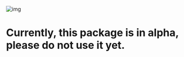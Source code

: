 ![img](https://raw.githubusercontent.com/Consoli0/dis.code/master/banner.png)
# Currently, this package is in alpha, please do not use it yet.